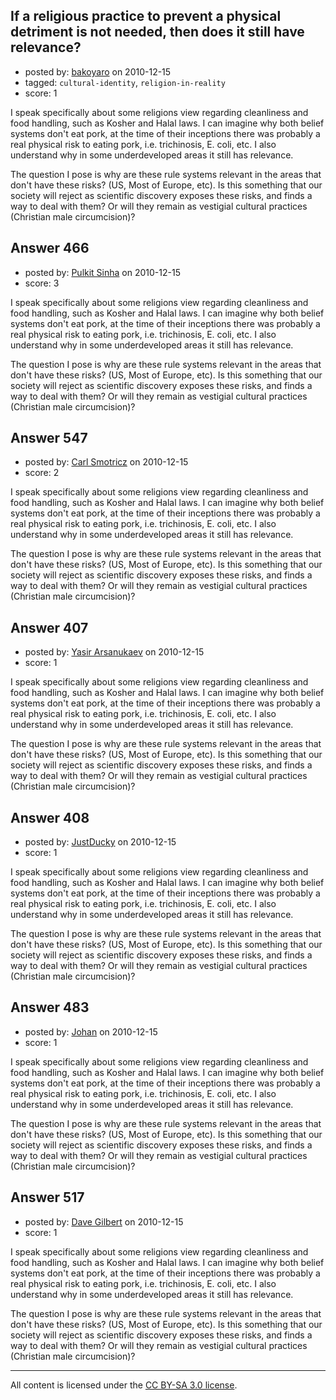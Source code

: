 ## If a religious practice to prevent a physical detriment is not needed, then does it still have relevance?

- posted by: [bakoyaro](https://stackexchange.com/users/-1/206-bakoyaro) on 2010-12-15
- tagged: `cultural-identity`, `religion-in-reality`
- score: 1

I speak specifically about some religions view regarding cleanliness and food handling, such as Kosher and Halal laws. I can imagine why both belief systems don't eat pork, at the time of their inceptions there was probably a real physical risk to eating pork, i.e. trichinosis, E. coli, etc. I also understand why in some underdeveloped areas it still has relevance.

The question I pose is why are these rule systems relevant in the areas that don't have these risks? (US, Most of Europe, etc). Is this something that our society will reject as scientific discovery exposes these risks, and finds a way to deal with them? Or will they remain as vestigial cultural practices (Christian male circumcision)?


## Answer 466

- posted by: [Pulkit Sinha](https://stackexchange.com/users/-1/23-pulkit-sinha) on 2010-12-15
- score: 3

I speak specifically about some religions view regarding cleanliness and food handling, such as Kosher and Halal laws. I can imagine why both belief systems don't eat pork, at the time of their inceptions there was probably a real physical risk to eating pork, i.e. trichinosis, E. coli, etc. I also understand why in some underdeveloped areas it still has relevance.

The question I pose is why are these rule systems relevant in the areas that don't have these risks? (US, Most of Europe, etc). Is this something that our society will reject as scientific discovery exposes these risks, and finds a way to deal with them? Or will they remain as vestigial cultural practices (Christian male circumcision)?


## Answer 547

- posted by: [Carl Smotricz](https://stackexchange.com/users/-1/228-carl-smotricz) on 2010-12-15
- score: 2

I speak specifically about some religions view regarding cleanliness and food handling, such as Kosher and Halal laws. I can imagine why both belief systems don't eat pork, at the time of their inceptions there was probably a real physical risk to eating pork, i.e. trichinosis, E. coli, etc. I also understand why in some underdeveloped areas it still has relevance.

The question I pose is why are these rule systems relevant in the areas that don't have these risks? (US, Most of Europe, etc). Is this something that our society will reject as scientific discovery exposes these risks, and finds a way to deal with them? Or will they remain as vestigial cultural practices (Christian male circumcision)?


## Answer 407

- posted by: [Yasir Arsanukaev](https://stackexchange.com/users/-1/197-yasir-arsanukaev) on 2010-12-15
- score: 1

I speak specifically about some religions view regarding cleanliness and food handling, such as Kosher and Halal laws. I can imagine why both belief systems don't eat pork, at the time of their inceptions there was probably a real physical risk to eating pork, i.e. trichinosis, E. coli, etc. I also understand why in some underdeveloped areas it still has relevance.

The question I pose is why are these rule systems relevant in the areas that don't have these risks? (US, Most of Europe, etc). Is this something that our society will reject as scientific discovery exposes these risks, and finds a way to deal with them? Or will they remain as vestigial cultural practices (Christian male circumcision)?


## Answer 408

- posted by: [JustDucky](https://stackexchange.com/users/-1/201-justducky) on 2010-12-15
- score: 1

I speak specifically about some religions view regarding cleanliness and food handling, such as Kosher and Halal laws. I can imagine why both belief systems don't eat pork, at the time of their inceptions there was probably a real physical risk to eating pork, i.e. trichinosis, E. coli, etc. I also understand why in some underdeveloped areas it still has relevance.

The question I pose is why are these rule systems relevant in the areas that don't have these risks? (US, Most of Europe, etc). Is this something that our society will reject as scientific discovery exposes these risks, and finds a way to deal with them? Or will they remain as vestigial cultural practices (Christian male circumcision)?


## Answer 483

- posted by: [Johan](https://stackexchange.com/users/-1/235-johan) on 2010-12-15
- score: 1

I speak specifically about some religions view regarding cleanliness and food handling, such as Kosher and Halal laws. I can imagine why both belief systems don't eat pork, at the time of their inceptions there was probably a real physical risk to eating pork, i.e. trichinosis, E. coli, etc. I also understand why in some underdeveloped areas it still has relevance.

The question I pose is why are these rule systems relevant in the areas that don't have these risks? (US, Most of Europe, etc). Is this something that our society will reject as scientific discovery exposes these risks, and finds a way to deal with them? Or will they remain as vestigial cultural practices (Christian male circumcision)?


## Answer 517

- posted by: [Dave Gilbert](https://stackexchange.com/users/-1/238-dave-gilbert) on 2010-12-15
- score: 1

I speak specifically about some religions view regarding cleanliness and food handling, such as Kosher and Halal laws. I can imagine why both belief systems don't eat pork, at the time of their inceptions there was probably a real physical risk to eating pork, i.e. trichinosis, E. coli, etc. I also understand why in some underdeveloped areas it still has relevance.

The question I pose is why are these rule systems relevant in the areas that don't have these risks? (US, Most of Europe, etc). Is this something that our society will reject as scientific discovery exposes these risks, and finds a way to deal with them? Or will they remain as vestigial cultural practices (Christian male circumcision)?



---

All content is licensed under the [CC BY-SA 3.0 license](https://creativecommons.org/licenses/by-sa/3.0/).
